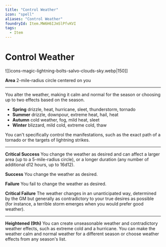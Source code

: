 ```yaml
---
title: "Control Weather"
icon: "spell"
aliases: "Control Weather"
foundryId: Item.MW6H6IJmSlPfvKVI
tags:
  - Item
---
```


# Control Weather
![[icons-magic-lightning-bolts-salvo-clouds-sky.webp|150]]

**Area** 2-mile-radius circle centered on you

* * *

You alter the weather, making it calm and normal for the season or choosing up to two effects based on the season.

*   **Spring** drizzle, heat, hurricane, sleet, thunderstorm, tornado
*   **Summer** drizzle, downpour, extreme heat, hail, heat
*   **Autumn** cold weather, fog, mild heat, sleet
*   **Winter** blizzard, mild cold, extreme cold, thaw

You can't specifically control the manifestations, such as the exact path of a tornado or the targets of lightning strikes.

* * *

**Critical Success** You change the weather as desired and can affect a larger area (up to a 5-mile-radius circle), or a longer duration (any number of additional d12 hours, up to 16d12).

**Success** You change the weather as desired.

**Failure** You fail to change the weather as desired.

**Critical Failure** The weather changes in an unanticipated way, determined by the GM but generally as contradictory to your true desires as possible (for instance, a terrible storm emerges when you would prefer good weather).

* * *

**Heightened (9th)** You can create unseasonable weather and contradictory weather effects, such as extreme cold and a hurricane. You can make the weather calm and normal weather for a different season or choose weather effects from any season's list.
